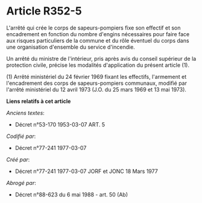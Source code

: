 # Article R352-5

L'arrêté qui crée le corps de sapeurs-pompiers fixe son effectif et son encadrement en fonction du nombre d'engins
nécessaires pour faire face aux risques particuliers de la commune et du rôle éventuel du corps dans une organisation
d'ensemble du service d'incendie.

Un arrêté du ministre de l'intérieur, pris après avis du conseil supérieur de la protection civile, précise les modalités
d'application du présent article (1).

(1) Arrêté ministériel du 24 février 1969 fixant les effectifs, l'armement et l'encadrement des corps de sapeurs-pompiers
communaux, modifié par l'arrêté ministériel du 12 avril 1973 (J.O. du 25 mars 1969 et 13 mai 1973).

**Liens relatifs à cet article**

_Anciens textes_:

  - Décret n°53-170 1953-03-07 ART. 5

_Codifié par_:

  - Décret n°77-241 1977-03-07

_Créé par_:

  - Décret n°77-241 1977-03-07 JORF et JONC 18 Mars 1977

_Abrogé par_:

  - Décret n°88-623 du 6 mai 1988 - art. 50 (Ab)
